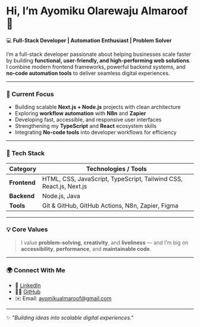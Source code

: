 # Hi, I’m Ayomiku Olarewaju Almaroof 👋  

💻 **Full-Stack Developer | Automation Enthusiast | Problem Solver**  

I’m a full-stack developer passionate about helping businesses scale faster by building **functional, user-friendly, and high-performing web solutions**.  
I combine modern frontend frameworks, powerful backend systems, and **no-code automation tools** to deliver seamless digital experiences.  

---

### 🚀 Current Focus  
- Building scalable **Next.js + Node.js** projects with clean architecture  
- Exploring **workflow automation** with **N8n** and **Zapier**  
- Developing fast, accessible, and responsive user interfaces  
- Strengthening my **TypeScript** and **React** ecosystem skills  
- Integrating **No-code tools** into developer workflows for efficiency  

---

### 🧠 Tech Stack  

| **Category** | **Technologies / Tools** |
|---------------|---------------------------|
| **Frontend**  | HTML, CSS, JavaScript, TypeScript, Tailwind CSS, React.js, Next.js |
| **Backend**   | Node.js, Java |
| **Tools**     | Git & GitHub, GitHub Actions, N8n, Zapier, Figma |

---

### 💡 Core Values  
> I value **problem-solving**, **creativity**, and **liveliness** — and I’m big on **accessibility**, **performance**, and **maintainable code**.  

---

### 🌍 Connect With Me  
- 💼 [LinkedIn](https://www.linkedin.com/in/ayomikuolarewaju)  
- 🧑‍💻 [GitHub](https://github.com/ayomikuolarewaju)  
- ✉️ Email: ayomikualmaroof@gmail.com  

---

✨ _"Building ideas into scalable digital experiences."_  
